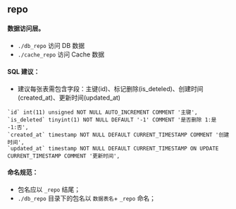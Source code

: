 ## repo

#### 数据访问层。

- `./db_repo` 访问 DB 数据
- `./cache_repo` 访问 Cache 数据

#### SQL 建议：
- 建议每张表需包含字段：主键(id)、标记删除(is_deteled)、创建时间(created_at)、更新时间(updated_at) 

```mysql
`id` int(11) unsigned NOT NULL AUTO_INCREMENT COMMENT '主键',
`is_deleted` tinyint(1) NOT NULL DEFAULT '-1' COMMENT '是否删除 1:是  -1:否',
`created_at` timestamp NOT NULL DEFAULT CURRENT_TIMESTAMP COMMENT '创建时间',
`updated_at` timestamp NOT NULL DEFAULT CURRENT_TIMESTAMP ON UPDATE CURRENT_TIMESTAMP COMMENT '更新时间',
```

#### 命名规范：

- 包名应以 `_repo` 结尾；
- `./db_repo` 目录下的包名以 `数据表名`+ `_repo` 命名；

